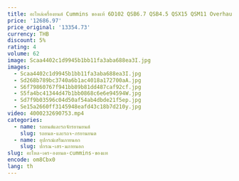 ```yaml
---
title: อะไหล่เครื่องยนต์ Cummins ของแท้ 6D102 QSB6.7 QSB4.5 QSX15 QSM11 Overhaul Rebuild Kit สําหรับชิ้นส่วนเครื่องจักรก่อสร้าง
price: '12686.97'
price_original: '13354.73'
currency: THB
discount: 5%
rating: 4
volume: 62
image: Scaa4402c1d9945b1bb11fa3aba688ea3I.jpg
images:
  - Scaa4402c1d9945b1bb11fa3aba688ea3I.jpg
  - Sd268b789bc3740a6b1ac4018a172700aA.jpg
  - S6f79860767f941bb89b81dd487caf92cf.jpg
  - S5fa4bc41344d47b1bb0868c6e6e94594W.jpg
  - Sd7f9b03596c04d50af54ab4dbde21f5ep.jpg
  - Se15a2660ff3145948eafd43c18b7d210y.jpg
video: 4000232690753.mp4
categories:
  - name: รถยนต์และรถจักรยานยนต์
    slug: รถยนต-และรถจ-กรยานยนต
  - name: อุปกรณ์เสริมภายนอก
    slug: ปกรณ-เสร-มภายนอก
slug: อะไหล-เคร-องยนต-cummins-ของแท
encode: om8Cbx0
lang: th
---
```

  